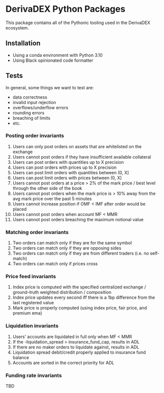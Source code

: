 # DerivaDEX Python Packages

This package contains all of the Pythonic tooling used in the DerivaDEX
ecosystem.

## Installation

-   Using a conda environment with Python 3.10
-   Using Black opinionated code formatter

## Tests

In general, some things we want to test are:
- data correctness
- invalid input rejection
- overflows/underflow errors
- rounding errors
- breaching of limits
- etc.

### Posting order invariants

1. Users can only post orders on assets that are whitelisted on the exchange
2. Users cannot post orders if they have insufficient available collateral
3. Users can post orders with quantities up to X precision
4. Users can post orders with prices up to X precision
5. Users can post limit orders with quantities between (0, X]
6. Users can post limit orders with prices between (0, X]
7. Users cannot post orders at a price > 2% of the mark price / best level through the other side of the book
8. Users cannot post orders when the mark price is > 10% away from the avg mark price over the past 5 minutes
9. Users cannot increase position if OMF < IMF after order would be placed
10. Users cannot post orders when account MF < MMR
11. Users cannot post orders breaching the maximum notional value

### Matching order invariants

1. Two orders can match only if they are for the same symbol
2. Two orders can match only if they are opposing sides
3. Two orders can match only if they are from different traders (i.e. no self-match)
4. Two orders can match only if prices cross

### Price feed invariants

1. Index price is computed with the specified centralized exchange / ground-truth weighted distribution / composition
2. Index price updates every second iff there is a 1bp difference from the last registered value
3. Mark price is properly computed (using index price, fair price, and premium ema)

### Liquidation invariants

1. Users' accounts are liquidated in full only when MF < MMR
2. If the -liquidation_spread > insurance_fund_cap, results in ADL
3. If there are no maker orders to liquidate against, results in ADL
4. Liquidation spread debit/credit properly applied to insurance fund balance
5. Accounts are sorted in the correct priority for ADL

### Funding rate invariants
TBD

